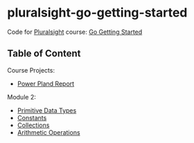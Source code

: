 # pluralsight-go-getting-started

Code for [Pluralsight][1] course: [Go Getting Started][2]

## Table of Content

Course Projects:

 - [Power Pland Report](projects/power_plant_report.go)

Module 2:

 - [Primitive Data Types](module2/primitive_data_types.go)
 - [Constants](module2/constants.go)
 - [Collections](module2/collections.go)
 - [Arithmetic Operations](module2/arithmetic_operations.go)

 [1]: https://www.pluralsight.com/
 [2]: https://app.pluralsight.com/library/courses/go-getting-started/table-of-contents

